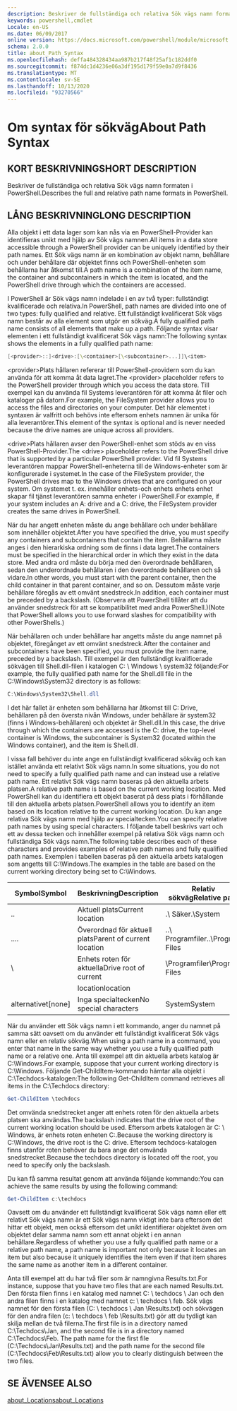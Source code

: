```yaml
---
description: Beskriver de fullständiga och relativa Sök vägs namn formaten i PowerShell.
keywords: powershell,cmdlet
Locale: en-US
ms.date: 06/09/2017
online version: https://docs.microsoft.com/powershell/module/microsoft.powershell.core/about/about_path_syntax?view=powershell-6&WT.mc_id=ps-gethelp
schema: 2.0.0
title: about_Path_Syntax
ms.openlocfilehash: deffa484328434aa987b217f48f25af1c182ddf0
ms.sourcegitcommit: f874dc1d4236e06a3df195d179f59e0a7d9f8436
ms.translationtype: MT
ms.contentlocale: sv-SE
ms.lasthandoff: 10/13/2020
ms.locfileid: "93270566"
---
```

# <a name="about-path-syntax"></a><span data-ttu-id="cd933-104">Om syntax för sökväg</span><span class="sxs-lookup"><span data-stu-id="cd933-104">About Path Syntax</span></span>

## <a name="short-description"></a><span data-ttu-id="cd933-105">KORT BESKRIVNING</span><span class="sxs-lookup"><span data-stu-id="cd933-105">SHORT DESCRIPTION</span></span>
<span data-ttu-id="cd933-106">Beskriver de fullständiga och relativa Sök vägs namn formaten i PowerShell.</span><span class="sxs-lookup"><span data-stu-id="cd933-106">Describes the full and relative path name formats in  PowerShell.</span></span>

## <a name="long-description"></a><span data-ttu-id="cd933-107">LÅNG BESKRIVNING</span><span class="sxs-lookup"><span data-stu-id="cd933-107">LONG DESCRIPTION</span></span>

<span data-ttu-id="cd933-108">Alla objekt i ett data lager som kan nås via en PowerShell-Provider kan identifieras unikt med hjälp av Sök vägs namnen.</span><span class="sxs-lookup"><span data-stu-id="cd933-108">All items in a data store accessible through a PowerShell provider can be uniquely identified by their path names.</span></span> <span data-ttu-id="cd933-109">Ett Sök vägs namn är en kombination av objekt namn, behållare och under behållare där objektet finns och PowerShell-enheten som behållarna har åtkomst till.</span><span class="sxs-lookup"><span data-stu-id="cd933-109">A path name is a combination of the item name, the container and subcontainers in which the item is located, and the PowerShell drive through which the containers are accessed.</span></span>

<span data-ttu-id="cd933-110">I PowerShell är Sök vägs namn indelade i en av två typer: fullständigt kvalificerade och relativa.</span><span class="sxs-lookup"><span data-stu-id="cd933-110">In PowerShell, path names are divided into one of two types: fully qualified and relative.</span></span> <span data-ttu-id="cd933-111">Ett fullständigt kvalificerat Sök vägs namn består av alla element som utgör en sökväg.</span><span class="sxs-lookup"><span data-stu-id="cd933-111">A fully qualified path name consists of all elements that make up a path.</span></span> <span data-ttu-id="cd933-112">Följande syntax visar elementen i ett fullständigt kvalificerat Sök vägs namn:</span><span class="sxs-lookup"><span data-stu-id="cd933-112">The following syntax shows the elements in a fully qualified path name:</span></span>

```powershell
[<provider>::]<drive>:[\<container>[\<subcontainer>...]]\<item>
```

<span data-ttu-id="cd933-113">\<provider\>Plats hållaren refererar till PowerShell-providern som du kan använda för att komma åt data lagret.</span><span class="sxs-lookup"><span data-stu-id="cd933-113">The \<provider\> placeholder refers to the PowerShell provider through which you access the data store.</span></span> <span data-ttu-id="cd933-114">Till exempel kan du använda fil Systems leverantören för att komma åt filer och kataloger på datorn.</span><span class="sxs-lookup"><span data-stu-id="cd933-114">For example, the FileSystem provider allows you to access the files and directories on your computer.</span></span> <span data-ttu-id="cd933-115">Det här elementet i syntaxen är valfritt och behövs inte eftersom enhets namnen är unika för alla leverantörer.</span><span class="sxs-lookup"><span data-stu-id="cd933-115">This element of the syntax is optional and is never needed because the drive names are unique across all providers.</span></span>

<span data-ttu-id="cd933-116">\<drive\>Plats hållaren avser den PowerShell-enhet som stöds av en viss PowerShell-Provider.</span><span class="sxs-lookup"><span data-stu-id="cd933-116">The \<drive\> placeholder refers to the PowerShell drive that is supported by a particular PowerShell provider.</span></span> <span data-ttu-id="cd933-117">Vid fil Systems leverantören mappar PowerShell-enheterna till de Windows-enheter som är konfigurerade i systemet.</span><span class="sxs-lookup"><span data-stu-id="cd933-117">In the case of the FileSystem provider, the PowerShell drives map to the Windows drives that are configured on your system.</span></span> <span data-ttu-id="cd933-118">Om systemet t. ex. innehåller enhets-och enhets enhets enhet skapar fil tjänst leverantören samma enheter i PowerShell.</span><span class="sxs-lookup"><span data-stu-id="cd933-118">For example, if your system includes an A: drive and a C: drive, the FileSystem provider creates the same drives in PowerShell.</span></span>

<span data-ttu-id="cd933-119">När du har angett enheten måste du ange behållare och under behållare som innehåller objektet.</span><span class="sxs-lookup"><span data-stu-id="cd933-119">After you have specified the drive, you must specify any containers and subcontainers that contain the item.</span></span> <span data-ttu-id="cd933-120">Behållarna måste anges i den hierarkiska ordning som de finns i data lagret.</span><span class="sxs-lookup"><span data-stu-id="cd933-120">The containers must be specified in the hierarchical order in which they exist in the data store.</span></span> <span data-ttu-id="cd933-121">Med andra ord måste du börja med den överordnade behållaren, sedan den underordnade behållaren i den överordnade behållaren och så vidare.</span><span class="sxs-lookup"><span data-stu-id="cd933-121">In other words, you must start with the parent container, then the child container in that parent container, and so on.</span></span> <span data-ttu-id="cd933-122">Dessutom måste varje behållare föregås av ett omvänt snedstreck.</span><span class="sxs-lookup"><span data-stu-id="cd933-122">In addition, each container must be preceded by a backslash.</span></span> <span data-ttu-id="cd933-123">(Observera att PowerShell tillåter att du använder snedstreck för att se kompatibilitet med andra PowerShell.)</span><span class="sxs-lookup"><span data-stu-id="cd933-123">(Note that PowerShell allows you to use forward slashes for compatibility with other PowerShells.)</span></span>

<span data-ttu-id="cd933-124">När behållaren och under behållare har angetts måste du ange namnet på objektet, föregånget av ett omvänt snedstreck.</span><span class="sxs-lookup"><span data-stu-id="cd933-124">After the container and subcontainers have been specified, you must provide the item name, preceded by a backslash.</span></span> <span data-ttu-id="cd933-125">Till exempel är den fullständigt kvalificerade sökvägen till Shell.dll-filen i katalogen C: \\ Windows \\ system32 följande:</span><span class="sxs-lookup"><span data-stu-id="cd933-125">For example, the fully qualified path name for the Shell.dll file in the C:\\Windows\\System32 directory is as follows:</span></span>

```powershell
C:\Windows\System32\Shell.dll
```

<span data-ttu-id="cd933-126">I det här fallet är enheten som behållarna har åtkomst till C: Drive, behållaren på den översta nivån Windows, under behållare är system32 (finns i Windows-behållaren) och objektet är Shell.dll.</span><span class="sxs-lookup"><span data-stu-id="cd933-126">In this case, the drive through which the containers are accessed is the C: drive, the top-level container is Windows, the subcontainer is System32 (located within the Windows container), and the item is Shell.dll.</span></span>

<span data-ttu-id="cd933-127">I vissa fall behöver du inte ange en fullständigt kvalificerad sökväg och kan istället använda ett relativt Sök vägs namn.</span><span class="sxs-lookup"><span data-stu-id="cd933-127">In some situations, you do not need to specify a fully qualified path name and can instead use a relative path name.</span></span> <span data-ttu-id="cd933-128">Ett relativt Sök vägs namn baseras på den aktuella arbets platsen.</span><span class="sxs-lookup"><span data-stu-id="cd933-128">A relative path name is based on the current working location.</span></span> <span data-ttu-id="cd933-129">Med PowerShell kan du identifiera ett objekt baserat på dess plats i förhållande till den aktuella arbets platsen.</span><span class="sxs-lookup"><span data-stu-id="cd933-129">PowerShell allows you to identify an item based on its location relative to the current working location.</span></span> <span data-ttu-id="cd933-130">Du kan ange relativa Sök vägs namn med hjälp av specialtecken.</span><span class="sxs-lookup"><span data-stu-id="cd933-130">You can specify relative path names by using special characters.</span></span> <span data-ttu-id="cd933-131">I följande tabell beskrivs vart och ett av dessa tecken och innehåller exempel på relativa Sök vägs namn och fullständiga Sök vägs namn.</span><span class="sxs-lookup"><span data-stu-id="cd933-131">The following table describes each of these characters and provides examples of relative path names and fully qualified path names.</span></span> <span data-ttu-id="cd933-132">Exemplen i tabellen baseras på den aktuella arbets katalogen som angetts till C:\Windows.</span><span class="sxs-lookup"><span data-stu-id="cd933-132">The examples in the table are based on the current working directory being set to C:\Windows.</span></span>

|<span data-ttu-id="cd933-133">Symbol</span><span class="sxs-lookup"><span data-stu-id="cd933-133">Symbol</span></span>|<span data-ttu-id="cd933-134">Beskrivning</span><span class="sxs-lookup"><span data-stu-id="cd933-134">Description</span></span>               |<span data-ttu-id="cd933-135">Relativ sökväg</span><span class="sxs-lookup"><span data-stu-id="cd933-135">Relative path</span></span>    |<span data-ttu-id="cd933-136">Fullständig sökväg</span><span class="sxs-lookup"><span data-stu-id="cd933-136">Full path</span></span>          |
|------|--------------------------|-----------------|-------------------|
|<span data-ttu-id="cd933-137">.</span><span class="sxs-lookup"><span data-stu-id="cd933-137">.</span></span>     |<span data-ttu-id="cd933-138">Aktuell plats</span><span class="sxs-lookup"><span data-stu-id="cd933-138">Current location</span></span>          |<span data-ttu-id="cd933-139">.\\ Säker</span><span class="sxs-lookup"><span data-stu-id="cd933-139">.\\System</span></span>        |<span data-ttu-id="cd933-140">c: \\ Windows- \\ system</span><span class="sxs-lookup"><span data-stu-id="cd933-140">c:\\Windows\\System</span></span>|
|<span data-ttu-id="cd933-141">..</span><span class="sxs-lookup"><span data-stu-id="cd933-141">..</span></span>    |<span data-ttu-id="cd933-142">Överordnad för aktuell plats</span><span class="sxs-lookup"><span data-stu-id="cd933-142">Parent of current location</span></span>|<span data-ttu-id="cd933-143">..\\ Programfiler</span><span class="sxs-lookup"><span data-stu-id="cd933-143">..\\Program Files</span></span>|<span data-ttu-id="cd933-144">c: \\ Program Files</span><span class="sxs-lookup"><span data-stu-id="cd933-144">c:\\Program Files</span></span>  |
|\     |<span data-ttu-id="cd933-145">Enhets roten för aktuella</span><span class="sxs-lookup"><span data-stu-id="cd933-145">Drive root of current</span></span>     |<span data-ttu-id="cd933-146">\\Programfiler</span><span class="sxs-lookup"><span data-stu-id="cd933-146">\\Program Files</span></span>  |<span data-ttu-id="cd933-147">c: \\ Program Files</span><span class="sxs-lookup"><span data-stu-id="cd933-147">c:\\Program Files</span></span>  |
|      |<span data-ttu-id="cd933-148">location</span><span class="sxs-lookup"><span data-stu-id="cd933-148">location</span></span>                  |                 |                   |
|<span data-ttu-id="cd933-149">alternativet</span><span class="sxs-lookup"><span data-stu-id="cd933-149">[none]</span></span>|<span data-ttu-id="cd933-150">Inga specialtecken</span><span class="sxs-lookup"><span data-stu-id="cd933-150">No special characters</span></span>     |<span data-ttu-id="cd933-151">System</span><span class="sxs-lookup"><span data-stu-id="cd933-151">System</span></span>           |<span data-ttu-id="cd933-152">c: \\ Windows- \\ system</span><span class="sxs-lookup"><span data-stu-id="cd933-152">c:\\Windows\\System</span></span>|

<span data-ttu-id="cd933-153">När du använder ett Sök vägs namn i ett kommando, anger du namnet på samma sätt oavsett om du använder ett fullständigt kvalificerat Sök vägs namn eller en relativ sökväg.</span><span class="sxs-lookup"><span data-stu-id="cd933-153">When using a path name in a command, you enter that name in the same way whether you use a fully qualified path name or a relative one.</span></span> <span data-ttu-id="cd933-154">Anta till exempel att din aktuella arbets katalog är C:\Windows.</span><span class="sxs-lookup"><span data-stu-id="cd933-154">For example, suppose that your current working directory is C:\Windows.</span></span> <span data-ttu-id="cd933-155">Följande Get-ChildItem-kommando hämtar alla objekt i C:\Techdocs-katalogen:</span><span class="sxs-lookup"><span data-stu-id="cd933-155">The following Get-ChildItem command retrieves all items in the C:\Techdocs directory:</span></span>

```powershell
Get-ChildItem \techdocs
```

<span data-ttu-id="cd933-156">Det omvända snedstrecket anger att enhets roten för den aktuella arbets platsen ska användas.</span><span class="sxs-lookup"><span data-stu-id="cd933-156">The backslash indicates that the drive root of the current working location should be used.</span></span> <span data-ttu-id="cd933-157">Eftersom arbets katalogen är C: \\ Windows, är enhets roten enheten C:.</span><span class="sxs-lookup"><span data-stu-id="cd933-157">Because the working directory is C:\\Windows, the drive root is the C: drive.</span></span> <span data-ttu-id="cd933-158">Eftersom techdocs-katalogen finns utanför roten behöver du bara ange det omvända snedstrecket.</span><span class="sxs-lookup"><span data-stu-id="cd933-158">Because the techdocs directory is located off the root, you need to specify only the backslash.</span></span>

<span data-ttu-id="cd933-159">Du kan få samma resultat genom att använda följande kommando:</span><span class="sxs-lookup"><span data-stu-id="cd933-159">You can achieve the same results by using the following command:</span></span>

```powershell
Get-ChildItem c:\techdocs
```

<span data-ttu-id="cd933-160">Oavsett om du använder ett fullständigt kvalificerat Sök vägs namn eller ett relativt Sök vägs namn är ett Sök vägs namn viktigt inte bara eftersom det hittar ett objekt, men också eftersom det unikt identifierar objektet även om objektet delar samma namn som ett annat objekt i en annan behållare.</span><span class="sxs-lookup"><span data-stu-id="cd933-160">Regardless of whether you use a fully qualified path name or a relative path name, a path name is important not only because it locates an item but also because it uniquely identifies the item even if that item shares the same name as another item in a different container.</span></span>

<span data-ttu-id="cd933-161">Anta till exempel att du har två filer som är namngivna Results.txt.</span><span class="sxs-lookup"><span data-stu-id="cd933-161">For instance, suppose that you have two files that are each named Results.txt.</span></span>
<span data-ttu-id="cd933-162">Den första filen finns i en katalog med namnet C: \\ techdocs \\ Jan och den andra filen finns i en katalog med namnet c: \\ techdocs \\ feb. Sök vägs namnet för den första filen (C: \\ techdocs \\ Jan \\Results.txt) och sökvägen för den andra filen (c: \\ techdocs \\ feb \\Results.txt) gör att du tydligt kan skilja mellan de två filerna.</span><span class="sxs-lookup"><span data-stu-id="cd933-162">The first file is in a directory named C:\\Techdocs\\Jan, and the second file is in a directory named C:\\Techdocs\\Feb. The path name for the first file (C:\\Techdocs\\Jan\\Results.txt) and the path name for the second file (C:\\Techdocs\\Feb\\Results.txt) allow you to clearly distinguish between the two files.</span></span>

## <a name="see-also"></a><span data-ttu-id="cd933-163">SE ÄVEN</span><span class="sxs-lookup"><span data-stu-id="cd933-163">SEE ALSO</span></span>

[<span data-ttu-id="cd933-164">about_Locations</span><span class="sxs-lookup"><span data-stu-id="cd933-164">about_Locations</span></span>](about_Locations.md)
